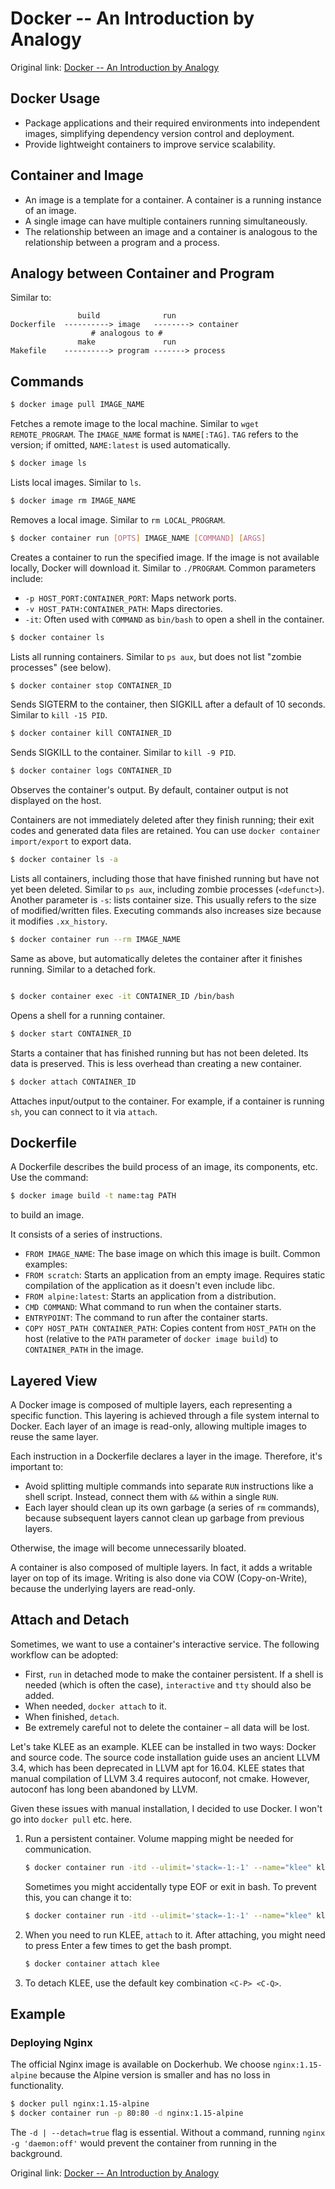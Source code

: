 # Docker -- An Introduction by Analogy

Original link: [Docker -- An Introduction by Analogy](https://hoblovski.github.io/2018/08/03/Docker-%E5%AE%9E%E7%94%A8%E7%B1%BB%E6%AF%94%E5%85%A5%E9%97%A8.html)

## Docker Usage

- Package applications and their required environments into independent images, simplifying dependency version control and deployment.
- Provide lightweight containers to improve service scalability.

## Container and Image

- An image is a template for a container. A container is a running instance of an image.
- A single image can have multiple containers running simultaneously.
- The relationship between an image and a container is analogous to the relationship between a program and a process.

## Analogy between Container and Program

Similar to:

```plaintext
               build              run
Dockerfile  ----------> image   --------> container
                  # analogous to #
               make               run
Makefile    ----------> program -------> process
```

## Commands

```bash
$ docker image pull IMAGE_NAME
```

Fetches a remote image to the local machine. Similar to `wget REMOTE_PROGRAM`. The `IMAGE_NAME` format is `NAME[:TAG]`. `TAG` refers to the version; if omitted, `NAME:latest` is used automatically.

```bash
$ docker image ls
```

Lists local images. Similar to `ls`.

```bash
$ docker image rm IMAGE_NAME
```

Removes a local image. Similar to `rm LOCAL_PROGRAM`.

```bash
$ docker container run [OPTS] IMAGE_NAME [COMMAND] [ARGS]
```
Creates a container to run the specified image. If the image is not available locally, Docker will download it.
Similar to `./PROGRAM`.
Common parameters include:
- `-p HOST_PORT:CONTAINER_PORT`: Maps network ports.
- `-v HOST_PATH:CONTAINER_PATH`: Maps directories.
- `-it`: Often used with `COMMAND` as `bin/bash` to open a shell in the container.

```bash
$ docker container ls
```

Lists all running containers. Similar to `ps aux`, but does not list "zombie processes" (see below).

```bash
$ docker container stop CONTAINER_ID
```

Sends SIGTERM to the container, then SIGKILL after a default of 10 seconds. Similar to `kill -15 PID`.

```bash
$ docker container kill CONTAINER_ID
```

Sends SIGKILL to the container. Similar to `kill -9 PID`.

```bash
$ docker container logs CONTAINER_ID
```

Observes the container's output. By default, container output is not displayed on the host.

Containers are not immediately deleted after they finish running; their exit codes and generated data files are retained. You can use `docker container import/export` to export data.

```bash
$ docker container ls -a
```

Lists all containers, including those that have finished running but have not yet been deleted. Similar to `ps aux`, including zombie processes (`<defunct>`). Another parameter is `-s`: lists container size. This usually refers to the size of modified/written files. Executing commands also increases size because it modifies `.xx_history`.

```bash
$ docker container run --rm IMAGE_NAME
```

Same as above, but automatically deletes the container after it finishes running. Similar to a detached fork.

```bash

$ docker container exec -it CONTAINER_ID /bin/bash
```

Opens a shell for a running container.

```bash
$ docker start CONTAINER_ID
```

Starts a container that has finished running but has not been deleted. Its data is preserved. This is less overhead than creating a new container.

```bash
$ docker attach CONTAINER_ID
```

Attaches input/output to the container. For example, if a container is running `sh`, you can connect to it via `attach`.

## Dockerfile

A Dockerfile describes the build process of an image, its components, etc. Use the command:

```bash
$ docker image build -t name:tag PATH
```

to build an image.

It consists of a series of instructions.

- `FROM IMAGE_NAME`: The base image on which this image is built. Common examples:
- `FROM scratch`: Starts an application from an empty image. Requires static compilation of the application as it doesn't even include libc.
- `FROM alpine:latest`: Starts an application from a distribution.
- `CMD COMMAND`: What command to run when the container starts.
- `ENTRYPOINT`: The command to run after the container starts.
- `COPY HOST_PATH CONTAINER_PATH`: Copies content from `HOST_PATH` on the host (relative to the `PATH` parameter of `docker image build`) to `CONTAINER_PATH` in the image.

## Layered View

A Docker image is composed of multiple layers, each representing a specific function. This layering is achieved through a file system internal to Docker. Each layer of an image is read-only, allowing multiple images to reuse the same layer.

Each instruction in a Dockerfile declares a layer in the image. Therefore, it's important to:

- Avoid splitting multiple commands into separate `RUN` instructions like a shell script. Instead, connect them with `&&` within a single `RUN`.
- Each layer should clean up its own garbage (a series of `rm` commands), because subsequent layers cannot clean up garbage from previous layers.

Otherwise, the image will become unnecessarily bloated.

A container is also composed of multiple layers. In fact, it adds a writable layer on top of its image. Writing is also done via COW (Copy-on-Write), because the underlying layers are read-only.

## Attach and Detach

Sometimes, we want to use a container's interactive service. The following workflow can be adopted:

- First, `run` in detached mode to make the container persistent. If a shell is needed (which is often the case), `interactive` and `tty` should also be added.
- When needed, `docker attach` to it.
- When finished, `detach`.
- Be extremely careful not to delete the container – all data will be lost.

Let's take KLEE as an example. KLEE can be installed in two ways: Docker and source code. The source code installation guide uses an ancient LLVM 3.4, which has been deprecated in LLVM apt for 16.04. KLEE states that manual compilation of LLVM 3.4 requires autoconf, not cmake. However, autoconf has long been abandoned by LLVM.

Given these issues with manual installation, I decided to use Docker. I won't go into `docker pull` etc. here.

1. Run a persistent container. Volume mapping might be needed for communication.

    ```bash
    $ docker container run -itd --ulimit='stack=-1:-1' --name="klee" klee/klee /bin/bash
    ```

    Sometimes you might accidentally type EOF or exit in bash. To prevent this, you can change it to:

    ```bash
    $ docker container run -itd --ulimit='stack=-1:-1' --name="klee" klee/klee /bin/bash -c 'while true; do bash; done'
    ```

2. When you need to run KLEE, `attach` to it. After attaching, you might need to press Enter a few times to get the bash prompt.

    ```bash
    $ docker container attach klee
    ```

3. To detach KLEE, use the default key combination `<C-P> <C-Q>`.

## Example

### Deploying Nginx

The official Nginx image is available on Dockerhub. We choose `nginx:1.15-alpine` because the Alpine version is smaller and has no loss in functionality.

```bash
$ docker pull nginx:1.15-alpine
$ docker container run -p 80:80 -d nginx:1.15-alpine
```

The `-d | --detach=true` flag is essential. Without a command, running `nginx -g 'daemon:off'` would prevent the container from running in the background.

Original link: [Docker -- An Introduction by Analogy](https://hoblovski.github.io/2018/08/03/Docker-%E5%AE%9E%E7%94%A8%E7%B1%BB%E6%AF%94%E5%85%A5%E9%97%A8.html)
